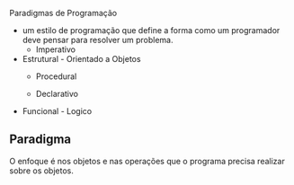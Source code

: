 Paradigmas de Programação 

- um estilo de programação que define a forma como um programador deve pensar para resolver um problema.
    - Imperativo
- Estrutural - Orientado a Objetos  
    - Procedural 

    - Declarativo 
- Funcional - Logico

## Paradigma
O enfoque é nos objetos e nas operações que o programa precisa realizar sobre os objetos. 

